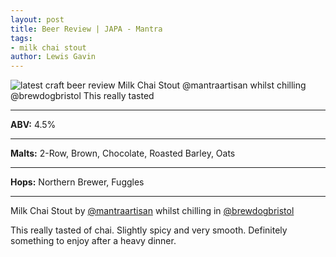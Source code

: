 ```yaml
---
layout: post
title: Beer Review | JAPA - Mantra
tags:
- milk chai stout
author: Lewis Gavin
---
```


![latest craft beer review Milk Chai Stout @mantraartisan whilst chilling @brewdogbristol This really tasted](https://instagram.fman1-1.fna.fbcdn.net/vp/5a5eeae2c6d1f14d83cd5419b2e8cf4e/5CAF9505/t51.2885-15/sh0.08/e35/p750x750/44702339_213034056291989_2399771742820789289_n.jpg?ig_cache_key=MTkxMTcxOTUxOTI2NTUxNzQ0NA%3D%3D.2)

***
**ABV:** 4.5%

***
**Malts:** 2-Row, Brown, Chocolate, Roasted Barley, Oats

***
**Hops:** Northern Brewer, Fuggles

***

Milk Chai Stout by [@mantraartisan](https://instagram.com/mantraartisan) whilst chilling in [@brewdogbristol](https://instagram.com/brewdogbristol)

This really tasted of chai. Slightly spicy and very smooth. Definitely something to enjoy after a heavy dinner.